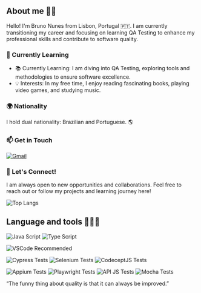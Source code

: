 
## About me 👋🏻 


Hello! I'm Bruno Nunes from Lisbon, Portugal 🇵🇹. I am currently transitioning my career and focusing on learning QA Testing to enhance my professional skills and contribute to software quality.

### 🚀 Currently Learning

- 📚 Currently Learning: I am diving into QA Testing, exploring tools and methodologies to ensure software excellence.
- 💡 Interests: In my free time, I enjoy reading fascinating books, playing video games, and studying music.

### 🌍 Nationality

I hold dual nationality: Brazilian and Portuguese. 🌎

### 📫 Get in Touch

[![Gmail](https://img.shields.io/badge/Gmail-D14836?style=for-the-badge&logo=gmail&logoColor=white)](qabrunonunes@gmail.com)


### 📖 Let's Connect!

I am always open to new opportunities and collaborations. Feel free to reach out or follow my projects and learning journey here!



![Top Langs](https://github-readme-stats.vercel.app/api/top-langs/?username=brunodsn&layout=compact)


## Language and tools 👨🏻‍💻
![Java Script](https://img.shields.io/badge/JavaScript-F7DF1E?style=for-the-badge&logo=javascript&logoColor=black)
![Type Script](https://img.shields.io/badge/TypeScript-007ACC?style=for-the-badge&logo=typescript&logoColor=white)

![VSCode Recommended](https://img.shields.io/badge/Editor-VSCode-007ACC?logo=visual-studio-code&logoColor=white)


![Cypress Tests](https://img.shields.io/badge/tests-Cypress-04C38E?logo=cypress&logoColor=white)
![Selenium Tests](https://img.shields.io/badge/tests-Selenium-43B02A?logo=selenium&logoColor=white)
![CodeceptJS Tests](https://img.shields.io/badge/tests-CodeceptJS-00A3E0?logo=codeceptjs&logoColor=white)

![Appium Tests](https://img.shields.io/badge/tests-Appium-25A162?logo=appium&logoColor=white)
![Playwright Tests](https://img.shields.io/badge/tests-Playwright-3E3E3E?logo=playwright&logoColor=white)
![API JS Tests](https://img.shields.io/badge/tests-API_JS-F7DF1E?logo=javascript&logoColor=black)
![Mocha Tests](https://img.shields.io/badge/tests-Mocha-8D6748?logo=mocha&logoColor=white)

“The funny thing about quality is that it can always be improved.”
